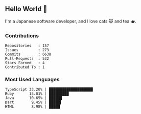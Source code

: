 ## Hello World 👋

I'm a Japanese software developer, and I love cats 😺 and tea 🫖.

### Contributions

    Repositories   : 157
    Issues         : 273
    Commits        : 6638
    Pull-Requests  : 532
    Stars Earned   : 4
    Contributed To : 1

### Most Used Languages

    TypeScript 33.20% | ████████████████████
    Ruby       15.01% | █████████
    Java       10.65% | ██████
    Dart        9.45% | █████▌
    HTML        8.98% | █████
